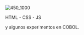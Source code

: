   ![450_1000](https://user-images.githubusercontent.com/113071685/194728857-ba9c78d4-dc01-4ce7-a179-dec50111aeca.jpg)




HTML -
CSS -
JS

y algunos experimentos en COBOL.
